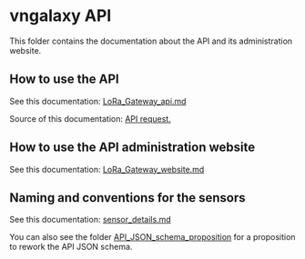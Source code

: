 # vngalaxy API

This folder contains the documentation about the API and its administration website.

## How to use the API

See this documentation: [LoRa_Gateway_api.md](./LoRa_Gateway_api.md)

Source of this documentation: [API request.](./New%20Microsoft%20Word%20Document.docx)

## How to use the API administration website

See this documentation: [LoRa_Gateway_website.md](./LoRa_Gateway_website.md)

## Naming and conventions for the sensors

See this documentation: [sensor_details.md](./sensor_details.md)

You can also see the folder [API_JSON_schema_proposition](./API_JSON_schema_proposition) for a proposition to rework the API JSON schema.